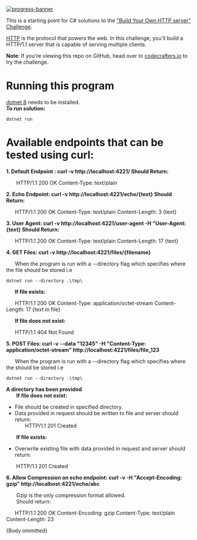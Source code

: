 [![progress-banner](https://backend.codecrafters.io/progress/http-server/6ea47dee-3ee4-4050-a7aa-df154397b822)](https://app.codecrafters.io/users/codecrafters-bot?r=2qF)

This is a starting point for C# solutions to the
["Build Your Own HTTP server" Challenge](https://app.codecrafters.io/courses/http-server/overview).

[HTTP](https://en.wikipedia.org/wiki/Hypertext_Transfer_Protocol) is the
protocol that powers the web. In this challenge, you'll build a HTTP/1.1 server
that is capable of serving multiple clients.

**Note**: If you're viewing this repo on GitHub, head over to
[codecrafters.io](https://codecrafters.io) to try the challenge.

# Running this program

[dotnet 8](https://dotnet.microsoft.com/en-us/download/dotnet/8.0) needs to be installed. <br/>
**To run solution:**
```
dotnet run
```

# Available endpoints that can be tested using curl:

**1. Default Endpoint : curl -v http://localhost:4221/ Should Return:**

&nbsp;&nbsp;&nbsp;&nbsp;&nbsp;&nbsp; HTTP/1.1 200 OK Content-Type: text/plain

**2. Echo Endpoint: curl -v http://localhost:4221/echo/{text} Should Return:**

&nbsp;&nbsp;&nbsp;&nbsp;&nbsp;&nbsp;HTTP/1.1 200 OK Content-Type: text/plain Content-Length: 3
{text}

**3. User Agent: curl -v http://localhost:4221/user-agent -H "User-Agent: {text} Should Return:**

&nbsp;&nbsp;&nbsp;&nbsp;&nbsp;&nbsp;HTTP/1.1 200 OK Content-Type: text/plain Content-Length: 17
{text}

**4. GET Files: curl -v http://localhost:4221/files/{filename}**

&nbsp;&nbsp;&nbsp;&nbsp;&nbsp;&nbsp;When the program is run with a --directory flag which specifies where the file should be stored i.e

``` 
dotnet run --directory .\tmp\
```
&nbsp;&nbsp;&nbsp;&nbsp;&nbsp;&nbsp;**If file exists:**

&nbsp;&nbsp;&nbsp;&nbsp;&nbsp;&nbsp;HTTP/1.1 200 OK Content-Type: application/octet-stream Content-Length: 17 {text in file}

&nbsp;&nbsp;&nbsp;&nbsp;&nbsp;&nbsp;**If file does not exist:**

&nbsp;&nbsp;&nbsp;&nbsp;&nbsp;&nbsp;HTTP/1.1 404 Not Found

**5. POST Files: curl -v --data "12345" -H "Content-Type: application/octet-stream" http://localhost:4221/files/file_123**

&nbsp;&nbsp;&nbsp;&nbsp;&nbsp;&nbsp;When the program is run with a --directory flag which specifies where the should be stored i.e<br/>
``` 
dotnet run --directory .\tmp\ 
```
**A directory has been provided** <br/>
&nbsp;&nbsp;&nbsp;&nbsp;&nbsp;&nbsp; **If file does not exist:**

*  File should be created in specified directory.<br/>
*  Data provided in request should be written to file and server should return:<br/>
&nbsp;&nbsp;&nbsp;&nbsp;&nbsp;&nbsp; HTTP/1.1 201 Created 

&nbsp;&nbsp;&nbsp;&nbsp;&nbsp;&nbsp; **If file exists:**<br/>
* Overwrite existing file with data provided in request and server should return:

&nbsp;&nbsp;&nbsp;&nbsp;&nbsp;&nbsp; HTTP/1.1 201 Created 

**6. Allow Compression on echo endpoint: curl -v -H "Accept-Encoding: gzip" http://localhost:4221/echo/abc**

&nbsp;&nbsp;&nbsp;&nbsp;&nbsp;&nbsp; Gzip is the only compression format allowed.<br/>
&nbsp;&nbsp;&nbsp;&nbsp;&nbsp;&nbsp; Should return:

&nbsp;&nbsp;&nbsp;&nbsp;&nbsp;&nbsp;HTTP/1.1 200 OK Content-Encoding: gzip Content-Type: text/plain Content-Length: 23

{Body ommitted}






